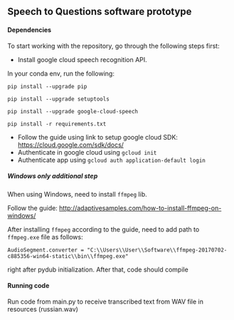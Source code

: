 ## Speech to Questions software prototype
#### Dependencies
To start working with the repository, go through the following steps first:

- Install google cloud speech recognition API.

In your conda env, run the following:

`pip install --upgrade pip` 

`pip install --upgrade setuptools`

`pip install --upgrade google-cloud-speech`

`pip install -r requirements.txt`

- Follow the guide using link to setup google cloud SDK:
https://cloud.google.com/sdk/docs/
- Authenticate in google cloud using `gcloud init`
- Authenticate app using `gcloud auth application-default login`
##### Windows only additional step
When using Windows, need to install `ffmpeg` lib. 

Follow the guide: http://adaptivesamples.com/how-to-install-ffmpeg-on-windows/

After installing `ffmpeg` according to the guide, need to add path to `ffmpeg.exe` file as follows:

`AudioSegment.converter = "C:\\Users\\User\\Software\\ffmpeg-20170702-c885356-win64-static\\bin\\ffmpeg.exe"`

right after pydub initialization. After that, code should compile

#### Running code
Run code from main.py to receive transcribed text from WAV file in resources (russian.wav)
